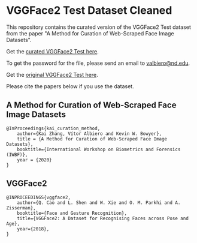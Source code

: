 # VGGFace2 Test Dataset Cleaned
This repository contains the curated version of the VGGFace2 Test dataset from the paper "A Method for Curation of Web-Scraped Face Image Datasets".

Get the [curated VGGFace2 Test here].

[curated VGGFace2 Test here]:https://drive.google.com/open?id=1KsgN1a1dRXF60H5qxFMfVPrDkpcHA8Wp

To get the password for the file, please send an email to valbiero@nd.edu.

Get the [original VGGFace2 Test here].

[original VGGFace2 Test here]:http://www.robots.ox.ac.uk/~vgg/data/vgg_face2/

Please cite the papers below if you use the dataset.

## A Method for Curation of Web-Scraped Face Image Datasets
```
@InProceedings{kai_curation_method,
    author={Kai Zhang, Vítor Albiero and Kevin W. Bowyer},
    title = {A Method for Curation of Web-Scraped Face Image Datasets},
    booktitle={International Workshop on Biometrics and Forensics (IWBF)},
    year = {2020}
}
```

## VGGFace2
```
@INPROCEEDINGS{vggface2, 
    author={Q. Cao and L. Shen and W. Xie and O. M. Parkhi and A. Zisserman}, 
    booktitle={Face and Gesture Recognition}, 
    title={VGGFace2: A Dataset for Recognising Faces across Pose and Age}, 
    year={2018}, 
}
```
